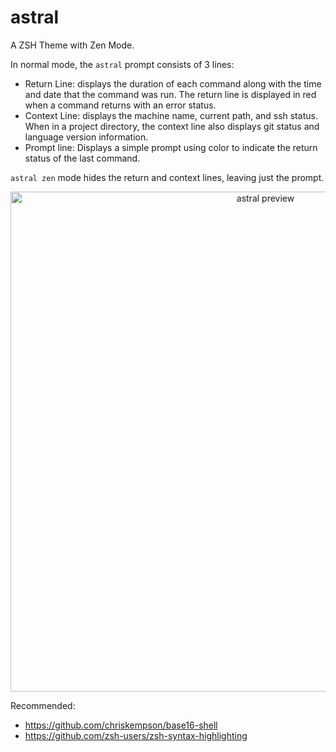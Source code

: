 # astral

A ZSH Theme with Zen Mode.

In normal mode, the `astral` prompt consists of 3 lines:

- Return Line: displays the duration of each command along with the time and date that the command was run. The return line is displayed in red when a command returns with an error status.
- Context Line: displays the machine name, current path, and ssh status. When in a project directory, the context line also displays git status and language version information.
- Prompt line: Displays a simple prompt using color to indicate the return status of the last command.

`astral zen` mode hides the return and context lines, leaving just the prompt.

<p align="center">
  <img src="https://raw.githubusercontent.com/xwmx/astral/master/astral.png" alt="astral preview" width="800">
</p>

Recommended:
- <https://github.com/chriskempson/base16-shell>
- <https://github.com/zsh-users/zsh-syntax-highlighting>
